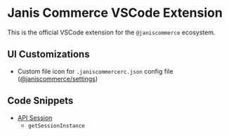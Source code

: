 # Janis Commerce VSCode Extension

This is the official VSCode extension for the `@janiscommerce` ecosystem.

## UI Customizations

- Custom file icon for `.janiscommercerc.json` config file ([@janiscommerce/settings](http://npmjs.com/package/@janiscommerce/settings))

## Code Snippets

- [API Session](https://www.npmjs.com/package/@janiscommerce/api-session)
  - `getSessionInstance`
